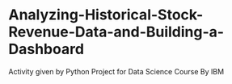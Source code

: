 # Analyzing-Historical-Stock-Revenue-Data-and-Building-a-Dashboard
Activity given by Python Project for Data Science Course By IBM
